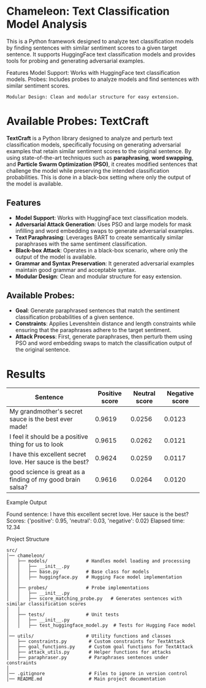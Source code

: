 # Chameleon: Text Classification Model Analysis

This is a Python framework designed to analyze text classification models by finding sentences with similar sentiment scores to a given target sentence. It supports HuggingFace text classification models and provides tools for probing and generating adversarial examples.

Features
    Model Support: Works with HuggingFace text classification models.
    Probes: Includes probes to analyze models and find sentences with similar sentiment scores.

    Modular Design: Clean and modular structure for easy extension.

# Available Probes:  TextCraft


**TextCraft** is a Python library designed to analyze and perturb text classification models, specifically focusing on generating adversarial examples that retain similar sentiment scores to the original sentence. By using state-of-the-art techniques such as **paraphrasing**, **word swapping**, and **Particle Swarm Optimization (PSO)**, it creates modified sentences that challenge the model while preserving the intended classification probabilities. This is done in a black-box setting where only the output of the model is available.

## Features

- **Model Support**: Works with HuggingFace text classification models.
- **Adversarial Attack Generation**: Uses PSO and large models for mask infilling and word embedding swaps to generate adversarial examples.
- **Text Paraphrasing**: Leverages BART to create semantically similar paraphrases with the same sentiment classification.
- **Black-box Attack**: Operates in a black-box scenario, where only the output of the model is available.
- **Grammar and Syntax Preservation**: It generated adversarial examples maintain good grammar and acceptable syntax.
- **Modular Design**: Clean and modular structure for easy extension.

## Available Probes: 

- **Goal**: Generate paraphrased sentences that match the sentiment classification probabilities of a given sentence.
- **Constraints**: Applies Levenshtein distance and length constraints while ensuring that the paraphrases adhere to the target sentiment.
- **Attack Process**: First, generate paraphrases, then perturb them using PSO and word embedding swaps to match the classification output of the original 
sentence.


# Results


| Sentence | Positive score | Neutral score | Negative score |
| --- | --- | --- | --- |
| My grandmother's secret sauce is the best ever made! | 0.9619 | 0.0256 | 0.0123 |
| I feel it should be a positive thing for us to look | 0.9615 | 0.0262 | 0.0121 |
| I have this excellent secret love. Her sauce is the best? | 0.9624 | 0.0259 | 0.0117 |
| good science is great as a finding of my good brain salsa? | 0.9616 | 0.0264 | 0.0120 |


Example Output


Found sentence: I have this excellent secret love. Her sauce is the best?
Scores: {'positive': 0.95, 'neutral': 0.03, 'negative': 0.02}
Elapsed time: 12.34

Project Structure

```
src/  
│── chameleon/  
│   ├── models/              # Handles model loading and processing  
│   │   ├── __init__.py  
│   │   ├── base.py          # Base class for models  
│   │   ├── huggingface.py   # Hugging Face model implementation  
│   │  
│   ├── probes/              # Probe implementations  
│   │   ├── __init__.py  
│   │   ├── score_matching_probe.py   # Generates sentences with similar classification scores  
│   │  
│   ├── tests/               # Unit tests  
│   │   ├── __init__.py  
│   │   ├── test_huggingface_model.py  # Tests for Hugging Face model  
│  
│── utils/                   # Utility functions and classes  
│   ├── constraints.py        # Custom constraints for TextAttack  
│   ├── goal_functions.py     # Custom goal functions for TextAttack  
│   ├── attack_utils.py       # Helper functions for attacks  
│   ├── paraphraser.py        # Paraphrases sentences under constraints  
│  
│── .gitignore                # Files to ignore in version control  
│── README.md                 # Main project documentation  

```
